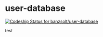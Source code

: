 user-database
=============

[ ![Codeship Status for banzsolt/user-database](https://codeship.io/projects/a4279650-33ae-0132-05ea-568895494e9e/status)](https://codeship.io/projects/40652)


test